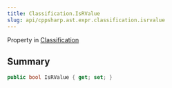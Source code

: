 ```yaml
---
title: Classification.IsRValue
slug: api/cppsharp.ast.expr.classification.isrvalue
---
```

Property in [Classification](/api/cppsharp/ast/expr/classification)

## Summary



```csharp
public bool IsRValue { get; set; }
```


